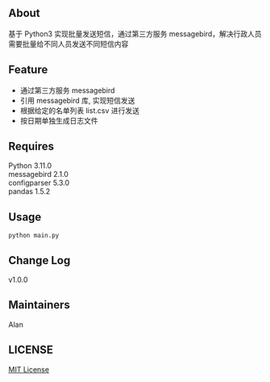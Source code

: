 ## About
基于 Python3 实现批量发送短信，通过第三方服务 messagebird，解决行政人员需要批量给不同人员发送不同短信内容

## Feature

* 通过第三方服务 messagebird
* 引用 messagebird 库, 实现短信发送
* 根据给定的名单列表 list.csv 进行发送
* 按日期单独生成日志文件

## Requires
Python 3.11.0  
messagebird 2.1.0  
configparser 5.3.0  
pandas 1.5.2  

## Usage
```
python main.py
```

## Change Log
v1.0.0

## Maintainers
Alan

## LICENSE
[MIT License](https://github.com/joanbabyfet/send_sms/blob/master/LICENSE)